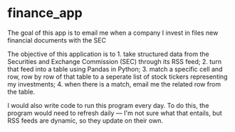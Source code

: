 # finance_app
The goal of this app is to email me when a company I invest in files new financial documents with the SEC

The objective of this application is to 1. take structured data from the Securities and Exchange Commission (SEC) through its RSS feed; 2. turn that feed into a table using Pandas in Python; 3. match a specific cell and row, row by row of that table to a seperate list of stock tickers representing my investments; 4. when there is a match, email me the related row from the table. 

I would also write code to run this program every day. To do this, the program would need to refresh daily — I'm not sure what that entails, but RSS feeds are dynamic, so they update on their own. 
